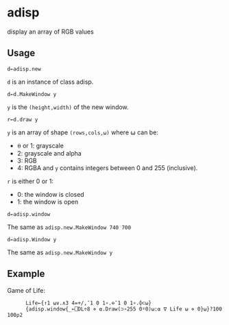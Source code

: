 # adisp
display an array of RGB values

## Usage

```
d←adisp.new
```
`d` is an instance of class adisp.

```
d←d.MakeWindow y
```
`y` is the `(height,width)` of the new window.

```
r←d.draw y
```
`y` is an array of shape `(rows,cols,⍵)` where ⍵ can be: 
- ⍬ or 1: grayscale
- 2: grayscale and alpha
- 3: RGB
- 4: RGBA
and `y` contains integers between 0 and 255 (inclusive).

`r` is either 0 or 1:
- 0: the window is closed
- 1: the window is open

```
d←adisp.window
```
The same as `adisp.new.MakeWindow 740 700`

```
d←adisp.Window y
```
The same as `adisp.new.MakeWindow y`

## Example
Game of Life:
```apl
      Life←{↑1 ⍵∨.∧3 4=+/,¯1 0 1∘.⊖¯1 0 1∘.⌽⊂⍵}
      {adisp.window{_←⎕DL÷8 ⋄ ⍺.Draw(⊃∘255 0⍤0)⍵:⍺ ∇ Life ⍵ ⋄ 0}⍵}?100 100⍴2
```


